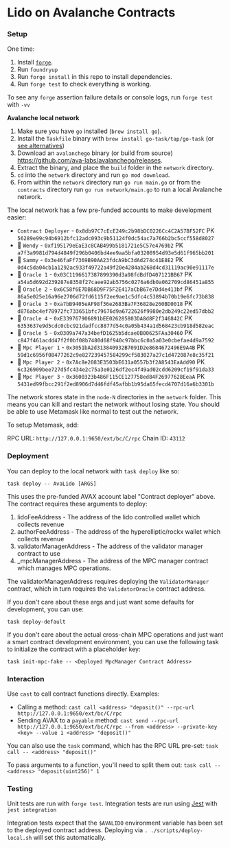 # Lido on Avalanche Contracts

### Setup

One time:

1. Install [`forge`](https://github.com/gakonst/foundry#installation).
1. Run `foundryup`
1. Run `forge install` in this repo to install dependencies.
1. Run `forge test` to check everything is working.

To see any `forge` assertion failure details or console logs, run `forge test` with `-vv`

**Avalanche local network**

1. Make sure you have `go` installed (`brew install go`).
1. Install the `Taskfile` binary with `brew install go-task/tap/go-task` (or [see alternatives](https://taskfile.dev/#/installation))
1. Download an `avalanchego` binary (or build from source) https://github.com/ava-labs/avalanchego/releases.
1. Extract the binary, and place the `build` folder in the `network` directory.
1. `cd` into the `network` directory and run `go mod download`.
1. From within the `network` directory run `go run main.go` or from the `contracts` directory run `go run network/main.go` to run a local Avalanche network.

The local network has a few pre-funded accounts to make development easier:

- `Contract Deployer` - `0x8db97C7cEcE249c2b98bDC0226Cc4C2A57BF52FC` PK `56289e99c94b6912bfc12adc093c9b51124f0dc54ac7a766b2bc5ccf558d8027`
- 🐳 `Wendy` - `0xf195179eEaE3c8CAB499b5181721e5C57e4769b2` PK `a7f3a9981d794d4849f296b0406bd4ee9aa5bfa03208954d93e5d61f965bb201`
- 🦐 `Sammy` - `0x3e46faFf7369B90AA23fdcA9bC3dAd274c41E8E2` PK `0d4c5da04cb1a1292ac933f49722a49f20e4284ab268d4cd31119ac90e91117e`
- 🔮 `Oracle 1` - `0x03C1196617387899390d3a98fdBdfD407121BB67` PK `a54a5d692d239287e8358f27caee92ab5756c0276a6db0a062709cd86451a855`
- 🔮 `Oracle 2` - `0x6C58f6E7DB68D9F75F2E417aCbB67e7Dd4e413bf` PK `86a5e025e16a96e2706d72fd6115f2ee9ae1c5dfc4c53894b70b19e6fc73b838`
- 🔮 `Oracle 3` - `0xa7bB9405eAF98f36e2683Ba7F36828e260BD0018` PK `d876abc4ef78972fc733651bfc79676d9a6722626f9980e2db249c22ed57dbb2`
- 🔮 `Oracle 4` - `0xE339767906891bEE026285803DA8d8F2f346842C` PK `6353637e9d5cdc0cbc921dadfcc8877d54c0a05b434a1d568423cb918d582eac`
- 🔮 `Oracle 5` - `0x0309a747a34befD1625b5dcae0B00625FAa30460` PK `c847f461acdd47f2f0bf08b7480d68f940c97bbc6c0a5a03e0cbefae4d9a7592`
- 🐪 `Mpc Player 1` - `0x3051bA2d313840932B7091D2e8684672496E9A4B` PK `59d1c6956f08477262c9e827239457584299cf583027a27c1d472087e8c35f21`
- 🐪 `Mpc Player 2` - `0x7Ac8e2083E3503bE631a0557b3f2A8543EaAdd90` PK `6c326909bee727d5fc434e2c75a3e0126df2ec4f49ad02cdd6209cf19f91da33`
- 🐪 `Mpc Player 3` - `0x3600323b486F115CE127758ed84F26977628EeaA` PK `5431ed99fbcc291f2ed8906d7d46fdf45afbb1b95da65fecd4707d16a6b3301b`

The network stores state in the `node-N` directories in the `network` folder. This means you can kill and restart the network without losing state. You should be able to use Metamask like normal to test out the network.

To setup Metamask, add:

RPC URL: `http://127.0.0.1:9650/ext/bc/C/rpc`
Chain ID: `43112`

### Deployment

You can deploy to the local network with `task deploy` like so:

```
task deploy -- AvaLido [ARGS]
```

This uses the pre-funded AVAX account label "Contract deployer" above. The contract requires these arguments to deploy:

1. lidoFeeAddress - The address of the lido controlled wallet which collects revenue
1. authorFeeAddress - The address of the hyperelliptic/rockx wallet which collects revenue
1. validatorManagerAddress - The address of the validator manager contract to use
1. \_mpcManagerAddress - The address of the MPC manager contract which manages MPC operations.

The validatorManagerAddress requires deploying the `ValidatorManager` contract, which in turn requires the `ValidatorOracle` contract address.

If you don't care about these args and just want some defaults for development, you can use:

```
task deploy-default
```

If you don't care about the actual cross-chain MPC operations and just want a smart contract development environment, you can use the following task to initialize the contract with a placeholder key:

```
task init-mpc-fake -- <Deployed MpcManager Contract Address>
```

### Interaction

Use `cast` to call contract functions directly. Examples:

- Calling a method: `cast call <address> "deposit()" --rpc-url http://127.0.0.1:9650/ext/bc/C/rpc`
- Sending AVAX to a `payable` method: `cast send --rpc-url http://127.0.0.1:9650/ext/bc/C/rpc --from <address> --private-key <key> --value 1 <address> "deposit()"`

You can also use the `task` command, which has the RPC URL pre-set: `task call -- <address> "deposit()"`

To pass arguments to a function, you'll need to split them out: `task call -- <address> "deposit(uint256)" 1`

### Testing

Unit tests are run with `forge test`. Integration tests are run using [Jest](https://jestjs.io/docs/getting-started_) with `jest integration`

Integration tests expect that the `$AVALIDO` environment variable has been set to the deployed contract address. Deploying via `. ./scripts/deploy-local.sh` will set this automatically.
